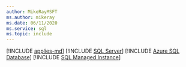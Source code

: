 ```yaml
---
author: MikeRayMSFT
ms.author: mikeray
ms.date: 06/11/2020
ms.service: sql
ms.topic: include
---
```


[!INCLUDE [applies-md](../applies-md.md)] [!INCLUDE [SQL Server](_ssnoversion.md)] [!INCLUDE [Azure SQL Database](_asdb.md)] [!INCLUDE [SQL Managed Instance](_asmi.md)]
